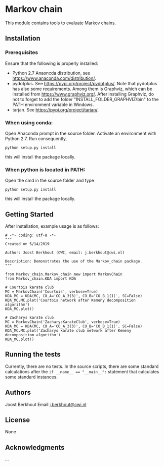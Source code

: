 
# Markov chain

This module contains tools to evaluate Markov chains.

## Installation 

### Prerequisites

Ensure that the following is properly installed:
- Python 2.7 Anaoncda distribution, see https://www.anaconda.com/distribution/.
- pydotplus. See https://pypi.org/project/pydotplus/. Note that pydotplus has also some requirements. 
Among them is Graphviz, which can be installed from https://www.graphviz.org/. After installing Graphviz, do not to forget to add the folder "INSTALL_FOLDER_GRAPHVIZ\bin" to the PATH environment variable in Windows. 
- tarjan. See https://pypi.org/project/tarjan/.

### When using conda:

Open Anaconda prompt in the source folder. Activate an environment with Python 2.7. Run consequently,

    python setup.py install

this will install the package locally.

### When python is located in PATH:

Open the cmd in the source folder and type

    python setup.py install

this will install the package locally.

## Getting Started

After installation, example usage is as follows:

    # -*- coding: utf-8 -*-
    """
    Created on 5/14/2019
    
    Author: Joost Berkhout (CWI, email: j.berkhout@cwi.nl)
    
    Description: Demonstrates the use of the Markov_chain package.
    """
    
    from Markov_chain.Markov_chain_new import MarkovChain
    from Markov_chain.KDA import KDA
    
    # Courtois karate club
    MC = MarkovChain('Courtois', verbose=True)
    KDA_MC = KDA(MC, CO_A='CO_A_3(3)', CO_B='CO_B_1(1)', SC=False)
    KDA_MC.MC.plot('Courtois network after Kemeny decomposition algorithm')
    KDA_MC.plot()
    
    # Zacharys karate club
    MC = MarkovChain('ZacharysKarateClub', verbose=True)
    KDA_MC = KDA(MC, CO_A='CO_A_3(3)', CO_B='CO_B_1(1)', SC=False)
    KDA_MC.MC.plot('Zacharys karate club network after Kemeny decomposition algorithm')
    KDA_MC.plot()

## Running the tests

Currently, there are no tests. In the source scripts, there are some standard calculations after the `if __name__ == "__main__":` statement that calculates some standard instances.

## Authors

Joost Berkhout
Email j.berkhout@cwi.nl

## License

None

## Acknowledgments

...
